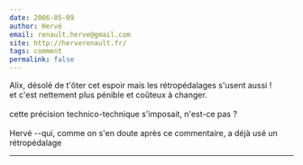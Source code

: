```yaml
---
date: 2006-05-09
author: Hervé
email: renault.herve@gmail.com
site: http://herverenault.fr/
tags: comment
permalink: false
---
```


<p>Alix, désolé de t'ôter cet espoir mais les rétropédalages s'usent aussi !<br />
et c'est nettement plus pénible et coûteux à changer.<br />
<br />
cette précision technico-technique s'imposait, n'est-ce pas ?<br />
<br />
Hervé --qui, comme on s'en doute après ce commentaire, a déjà usé un rétropédalage</p>

----